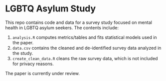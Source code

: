 # LGBTQ Asylum Study

This repo contains code and data for a survey study focused on mental health in LGBTQ asylum seekers. The contents include:

1. `analysis.R` computes metrics/tables and fits statistical models used in the paper. 
2. `data.csv` contains the cleaned and de-identified survey data analyzed in the study.
3. `create_clean_data.R` cleans the raw survey data, which is not included for privacy reasons.

The paper is currently under review.

